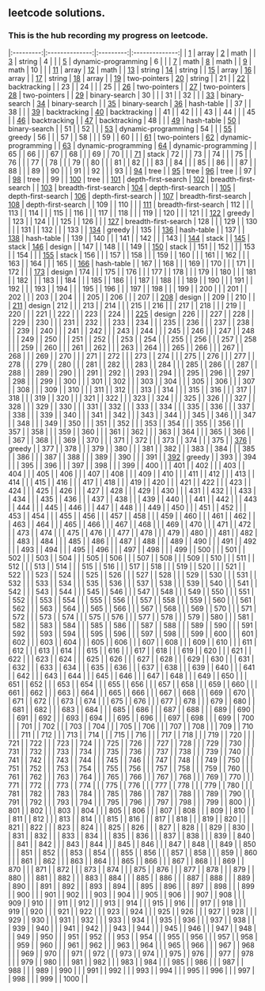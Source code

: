 ## leetcode solutions.

### This is the hub recording my progress on leetcode.


|:---------:|:--------------:|:---------:|:--------------:|
|    [1](https://github.com/liyu10000/leetcode/blob/master/array/%231.py)    |    array    |    [2](https://github.com/liyu10000/leetcode/blob/master/math/%232.py)    |    math    |
|    [3](https://github.com/liyu10000/leetcode/blob/master/string/%233.py)    |    string    |    4    |        |
|    [5](https://github.com/liyu10000/leetcode/blob/master/dynamic-programming/%235.py)    |    dynamic-programming    |    6    |        |
|    [7](https://github.com/liyu10000/leetcode/blob/master/math/%237.py)    |    math    |    [8](https://github.com/liyu10000/leetcode/blob/master/math/%238.py)    |    math    |
|    [9](https://github.com/liyu10000/leetcode/blob/master/math/%239.py)    |    math    |    10    |        |
|    [11](https://github.com/liyu10000/leetcode/blob/master/array/%2311.py)    |    array    |    [12](https://github.com/liyu10000/leetcode/blob/master/math/%2312.py)    |    math    |
|    [13](https://github.com/liyu10000/leetcode/blob/master/string/%2313.py)    |    string    |    [14](https://github.com/liyu10000/leetcode/blob/master/string/%2314.py)    |    string    |
|    [15](https://github.com/liyu10000/leetcode/blob/master/array/%2315.py)    |    array    |    [16](https://github.com/liyu10000/leetcode/blob/master/array/%2316.py)    |    array    |
|    [17](https://github.com/liyu10000/leetcode/blob/master/string/%2317.py)    |    string    |    [18](https://github.com/liyu10000/leetcode/blob/master/array/%2318.py)    |    array    |
|    [19](https://github.com/liyu10000/leetcode/blob/master/two-pointers/%2319.py)    |    two-pointers    |    [20](https://github.com/liyu10000/leetcode/blob/master/string/%2320.py)    |    string    |
|    21    |        |    [22](https://github.com/liyu10000/leetcode/blob/master/backtracking/%2322.py)    |    backtracking    |
|    23    |        |    24    |        |
|    25    |        |    [26](https://github.com/liyu10000/leetcode/blob/master/two-pointers/%2326.py)    |    two-pointers    |
|    [27](https://github.com/liyu10000/leetcode/blob/master/two-pointers/%2327.py)    |    two-pointers    |    [28](https://github.com/liyu10000/leetcode/blob/master/two-pointers/%2328.py)    |    two-pointers    |
|    [29](https://github.com/liyu10000/leetcode/blob/master/binary-search/%2329.py)    |    binary-search    |    30    |        |
|    31    |        |    32    |        |
|    [33](https://github.com/liyu10000/leetcode/blob/master/binary-search/%2333.py)    |    binary-search    |    [34](https://github.com/liyu10000/leetcode/blob/master/binary-search/%2334.py)    |    binary-search    |
|    [35](https://github.com/liyu10000/leetcode/blob/master/binary-search/%2335.py)    |    binary-search    |    [36](https://github.com/liyu10000/leetcode/blob/master/hash-table/%2336.py)    |    hash-table    |
|    37    |        |    38    |        |
|    [39](https://github.com/liyu10000/leetcode/blob/master/backtracking/%2339.py)    |    backtracking    |    [40](https://github.com/liyu10000/leetcode/blob/master/backtracking/%2340.py)    |    backtracking    |
|    41    |        |    42    |        |
|    43    |        |    44    |        |
|    45    |        |    [46](https://github.com/liyu10000/leetcode/blob/master/backtracking/%2346.py)    |    backtracking    |
|    [47](https://github.com/liyu10000/leetcode/blob/master/backtracking/%2347.py)    |    backtracking    |    48    |        |
|    [49](https://github.com/liyu10000/leetcode/blob/master/hash-table/%2349.py)    |    hash-table    |    [50](https://github.com/liyu10000/leetcode/blob/master/binary-search/%2350.py)    |    binary-search    |
|    51    |        |    52    |        |
|    [53](https://github.com/liyu10000/leetcode/blob/master/dynamic-programming/%2353.py)    |    dynamic-programming    |    54    |        |
|    [55](https://github.com/liyu10000/leetcode/blob/master/greedy/%2355.py)    |    greedy    |    56    |        |
|    57    |        |    58    |        |
|    59    |        |    60    |        |
|    [61](https://github.com/liyu10000/leetcode/blob/master/two-pointers/%2361.py)    |    two-pointers    |    [62](https://github.com/liyu10000/leetcode/blob/master/dynamic-programming/%2362.py)    |    dynamic-programming    |
|    [63](https://github.com/liyu10000/leetcode/blob/master/dynamic-programming/%2363.py)    |    dynamic-programming    |    [64](https://github.com/liyu10000/leetcode/blob/master/dynamic-programming/%2364.py)    |    dynamic-programming    |
|    65    |        |    66    |        |
|    67    |        |    68    |        |
|    69    |        |    70    |        |
|    [71](https://github.com/liyu10000/leetcode/blob/master/stack/%2371.py)    |    stack    |    72    |        |
|    73    |        |    74    |        |
|    75    |        |    76    |        |
|    77    |        |    78    |        |
|    79    |        |    80    |        |
|    81    |        |    82    |        |
|    83    |        |    84    |        |
|    85    |        |    86    |        |
|    87    |        |    88    |        |
|    89    |        |    90    |        |
|    91    |        |    92    |        |
|    93    |        |    [94](https://github.com/liyu10000/leetcode/blob/master/tree/%2394.py)    |    tree    |
|    [95](https://github.com/liyu10000/leetcode/blob/master/tree/%2395.py)    |    tree    |    [96](https://github.com/liyu10000/leetcode/blob/master/tree/%2396.py)    |    tree    |
|    97    |        |    [98](https://github.com/liyu10000/leetcode/blob/master/tree/%2398.py)    |    tree    |
|    99    |        |    [100](https://github.com/liyu10000/leetcode/blob/master/tree/%23100.py)    |    tree    |
|    [101](https://github.com/liyu10000/leetcode/blob/master/depth-first-search/%23101.py)    |    depth-first-search    |    [102](https://github.com/liyu10000/leetcode/blob/master/breadth-first-search/%23102.py)    |    breadth-first-search    |
|    [103](https://github.com/liyu10000/leetcode/blob/master/breadth-first-search/%23103.py)    |    breadth-first-search    |    [104](https://github.com/liyu10000/leetcode/blob/master/depth-first-search/%23104.py)    |    depth-first-search    |
|    [105](https://github.com/liyu10000/leetcode/blob/master/depth-first-search/%23105.py)    |    depth-first-search    |    [106](https://github.com/liyu10000/leetcode/blob/master/depth-first-search/%23106.py)    |    depth-first-search    |
|    [107](https://github.com/liyu10000/leetcode/blob/master/breadth-first-search/%23107.py)    |    breadth-first-search    |    [108](https://github.com/liyu10000/leetcode/blob/master/depth-first-search/%23108.py)    |    depth-first-search    |
|    109    |        |    110    |        |
|    [111](https://github.com/liyu10000/leetcode/blob/master/breadth-first-search/%23111.py)    |    breadth-first-search    |    112    |        |
|    113    |        |    114    |        |
|    115    |        |    116    |        |
|    117    |        |    118    |        |
|    119    |        |    120    |        |
|    121    |        |    [122](https://github.com/liyu10000/leetcode/blob/master/greedy/%23122.py)    |    greedy    |
|    123    |        |    124    |        |
|    125    |        |    126    |        |
|    [127](https://github.com/liyu10000/leetcode/blob/master/breadth-first-search/%23127.py)    |    breadth-first-search    |    128    |        |
|    129    |        |    130    |        |
|    131    |        |    132    |        |
|    133    |        |    [134](https://github.com/liyu10000/leetcode/blob/master/greedy/%23134.py)    |    greedy    |
|    135    |        |    [136](https://github.com/liyu10000/leetcode/blob/master/hash-table/%23136.py)    |    hash-table    |
|    137    |        |    [138](https://github.com/liyu10000/leetcode/blob/master/hash-table/%23138.py)    |    hash-table    |
|    139    |        |    140    |        |
|    141    |        |    142    |        |
|    143    |        |    [144](https://github.com/liyu10000/leetcode/blob/master/stack/%23144.py)    |    stack    |
|    [145](https://github.com/liyu10000/leetcode/blob/master/stack/%23145.py)    |    stack    |    [146](https://github.com/liyu10000/leetcode/blob/master/design/%23146.py)    |    design    |
|    147    |        |    148    |        |
|    149    |        |    [150](https://github.com/liyu10000/leetcode/blob/master/stack/%23150.py)    |    stack    |
|    151    |        |    152    |        |
|    153    |        |    154    |        |
|    [155](https://github.com/liyu10000/leetcode/blob/master/stack/%23155.py)    |    stack    |    156    |        |
|    157    |        |    158    |        |
|    159    |        |    160    |        |
|    161    |        |    162    |        |
|    163    |        |    164    |        |
|    165    |        |    [166](https://github.com/liyu10000/leetcode/blob/master/hash-table/%23166.py)    |    hash-table    |
|    167    |        |    168    |        |
|    169    |        |    170    |        |
|    171    |        |    172    |        |
|    [173](https://github.com/liyu10000/leetcode/blob/master/design/%23173.py)    |    design    |    174    |        |
|    175    |        |    176    |        |
|    177    |        |    178    |        |
|    179    |        |    180    |        |
|    181    |        |    182    |        |
|    183    |        |    184    |        |
|    185    |        |    186    |        |
|    187    |        |    188    |        |
|    189    |        |    190    |        |
|    191    |        |    192    |        |
|    193    |        |    194    |        |
|    195    |        |    196    |        |
|    197    |        |    198    |        |
|    199    |        |    200    |        |
|    201    |        |    202    |        |
|    203    |        |    204    |        |
|    205    |        |    206    |        |
|    207    |        |    [208](https://github.com/liyu10000/leetcode/blob/master/design/%23208.py)    |    design    |
|    209    |        |    210    |        |
|    [211](https://github.com/liyu10000/leetcode/blob/master/design/%23211.py)    |    design    |    212    |        |
|    213    |        |    214    |        |
|    215    |        |    216    |        |
|    217    |        |    218    |        |
|    219    |        |    220    |        |
|    221    |        |    222    |        |
|    223    |        |    224    |        |
|    [225](https://github.com/liyu10000/leetcode/blob/master/design/%23225.py)    |    design    |    226    |        |
|    227    |        |    228    |        |
|    229    |        |    230    |        |
|    231    |        |    232    |        |
|    233    |        |    234    |        |
|    235    |        |    236    |        |
|    237    |        |    238    |        |
|    239    |        |    240    |        |
|    241    |        |    242    |        |
|    243    |        |    244    |        |
|    245    |        |    246    |        |
|    247    |        |    248    |        |
|    249    |        |    250    |        |
|    251    |        |    252    |        |
|    253    |        |    254    |        |
|    255    |        |    256    |        |
|    257    |        |    258    |        |
|    259    |        |    260    |        |
|    261    |        |    262    |        |
|    263    |        |    264    |        |
|    265    |        |    266    |        |
|    267    |        |    268    |        |
|    269    |        |    270    |        |
|    271    |        |    272    |        |
|    273    |        |    274    |        |
|    275    |        |    276    |        |
|    277    |        |    278    |        |
|    279    |        |    280    |        |
|    281    |        |    282    |        |
|    283    |        |    284    |        |
|    285    |        |    286    |        |
|    287    |        |    288    |        |
|    289    |        |    290    |        |
|    291    |        |    292    |        |
|    293    |        |    294    |        |
|    295    |        |    296    |        |
|    297    |        |    298    |        |
|    299    |        |    300    |        |
|    301    |        |    302    |        |
|    303    |        |    304    |        |
|    305    |        |    306    |        |
|    307    |        |    308    |        |
|    309    |        |    310    |        |
|    311    |        |    312    |        |
|    313    |        |    314    |        |
|    315    |        |    316    |        |
|    317    |        |    318    |        |
|    319    |        |    320    |        |
|    321    |        |    322    |        |
|    323    |        |    324    |        |
|    325    |        |    326    |        |
|    327    |        |    328    |        |
|    329    |        |    330    |        |
|    331    |        |    332    |        |
|    333    |        |    334    |        |
|    335    |        |    336    |        |
|    337    |        |    338    |        |
|    339    |        |    340    |        |
|    341    |        |    342    |        |
|    343    |        |    344    |        |
|    345    |        |    346    |        |
|    347    |        |    348    |        |
|    349    |        |    350    |        |
|    351    |        |    352    |        |
|    353    |        |    354    |        |
|    355    |        |    356    |        |
|    357    |        |    358    |        |
|    359    |        |    360    |        |
|    361    |        |    362    |        |
|    363    |        |    364    |        |
|    365    |        |    366    |        |
|    367    |        |    368    |        |
|    369    |        |    370    |        |
|    371    |        |    372    |        |
|    373    |        |    374    |        |
|    375    |        |    [376](https://github.com/liyu10000/leetcode/blob/master/greedy/%23376.py)    |    greedy    |
|    377    |        |    378    |        |
|    379    |        |    380    |        |
|    381    |        |    382    |        |
|    383    |        |    384    |        |
|    385    |        |    386    |        |
|    387    |        |    388    |        |
|    389    |        |    390    |        |
|    391    |        |    [392](https://github.com/liyu10000/leetcode/blob/master/greedy/%23392.py)    |    greedy    |
|    393    |        |    394    |        |
|    395    |        |    396    |        |
|    397    |        |    398    |        |
|    399    |        |    400    |        |
|    401    |        |    402    |        |
|    403    |        |    404    |        |
|    405    |        |    406    |        |
|    407    |        |    408    |        |
|    409    |        |    410    |        |
|    411    |        |    412    |        |
|    413    |        |    414    |        |
|    415    |        |    416    |        |
|    417    |        |    418    |        |
|    419    |        |    420    |        |
|    421    |        |    422    |        |
|    423    |        |    424    |        |
|    425    |        |    426    |        |
|    427    |        |    428    |        |
|    429    |        |    430    |        |
|    431    |        |    432    |        |
|    433    |        |    434    |        |
|    435    |        |    436    |        |
|    437    |        |    438    |        |
|    439    |        |    440    |        |
|    441    |        |    442    |        |
|    443    |        |    444    |        |
|    445    |        |    446    |        |
|    447    |        |    448    |        |
|    449    |        |    450    |        |
|    451    |        |    452    |        |
|    453    |        |    454    |        |
|    455    |        |    456    |        |
|    457    |        |    458    |        |
|    459    |        |    460    |        |
|    461    |        |    462    |        |
|    463    |        |    464    |        |
|    465    |        |    466    |        |
|    467    |        |    468    |        |
|    469    |        |    470    |        |
|    471    |        |    472    |        |
|    473    |        |    474    |        |
|    475    |        |    476    |        |
|    477    |        |    478    |        |
|    479    |        |    480    |        |
|    481    |        |    482    |        |
|    483    |        |    484    |        |
|    485    |        |    486    |        |
|    487    |        |    488    |        |
|    489    |        |    490    |        |
|    491    |        |    492    |        |
|    493    |        |    494    |        |
|    495    |        |    496    |        |
|    497    |        |    498    |        |
|    499    |        |    500    |        |
|    501    |        |    502    |        |
|    503    |        |    504    |        |
|    505    |        |    506    |        |
|    507    |        |    508    |        |
|    509    |        |    510    |        |
|    511    |        |    512    |        |
|    513    |        |    514    |        |
|    515    |        |    516    |        |
|    517    |        |    518    |        |
|    519    |        |    520    |        |
|    521    |        |    522    |        |
|    523    |        |    524    |        |
|    525    |        |    526    |        |
|    527    |        |    528    |        |
|    529    |        |    530    |        |
|    531    |        |    532    |        |
|    533    |        |    534    |        |
|    535    |        |    536    |        |
|    537    |        |    538    |        |
|    539    |        |    540    |        |
|    541    |        |    542    |        |
|    543    |        |    544    |        |
|    545    |        |    546    |        |
|    547    |        |    548    |        |
|    549    |        |    550    |        |
|    551    |        |    552    |        |
|    553    |        |    554    |        |
|    555    |        |    556    |        |
|    557    |        |    558    |        |
|    559    |        |    560    |        |
|    561    |        |    562    |        |
|    563    |        |    564    |        |
|    565    |        |    566    |        |
|    567    |        |    568    |        |
|    569    |        |    570    |        |
|    571    |        |    572    |        |
|    573    |        |    574    |        |
|    575    |        |    576    |        |
|    577    |        |    578    |        |
|    579    |        |    580    |        |
|    581    |        |    582    |        |
|    583    |        |    584    |        |
|    585    |        |    586    |        |
|    587    |        |    588    |        |
|    589    |        |    590    |        |
|    591    |        |    592    |        |
|    593    |        |    594    |        |
|    595    |        |    596    |        |
|    597    |        |    598    |        |
|    599    |        |    600    |        |
|    601    |        |    602    |        |
|    603    |        |    604    |        |
|    605    |        |    606    |        |
|    607    |        |    608    |        |
|    609    |        |    610    |        |
|    611    |        |    612    |        |
|    613    |        |    614    |        |
|    615    |        |    616    |        |
|    617    |        |    618    |        |
|    619    |        |    620    |        |
|    621    |        |    622    |        |
|    623    |        |    624    |        |
|    625    |        |    626    |        |
|    627    |        |    628    |        |
|    629    |        |    630    |        |
|    631    |        |    632    |        |
|    633    |        |    634    |        |
|    635    |        |    636    |        |
|    637    |        |    638    |        |
|    639    |        |    640    |        |
|    641    |        |    642    |        |
|    643    |        |    644    |        |
|    645    |        |    646    |        |
|    647    |        |    648    |        |
|    649    |        |    650    |        |
|    651    |        |    652    |        |
|    653    |        |    654    |        |
|    655    |        |    656    |        |
|    657    |        |    658    |        |
|    659    |        |    660    |        |
|    661    |        |    662    |        |
|    663    |        |    664    |        |
|    665    |        |    666    |        |
|    667    |        |    668    |        |
|    669    |        |    670    |        |
|    671    |        |    672    |        |
|    673    |        |    674    |        |
|    675    |        |    676    |        |
|    677    |        |    678    |        |
|    679    |        |    680    |        |
|    681    |        |    682    |        |
|    683    |        |    684    |        |
|    685    |        |    686    |        |
|    687    |        |    688    |        |
|    689    |        |    690    |        |
|    691    |        |    692    |        |
|    693    |        |    694    |        |
|    695    |        |    696    |        |
|    697    |        |    698    |        |
|    699    |        |    700    |        |
|    701    |        |    702    |        |
|    703    |        |    704    |        |
|    705    |        |    706    |        |
|    707    |        |    708    |        |
|    709    |        |    710    |        |
|    711    |        |    712    |        |
|    713    |        |    714    |        |
|    715    |        |    716    |        |
|    717    |        |    718    |        |
|    719    |        |    720    |        |
|    721    |        |    722    |        |
|    723    |        |    724    |        |
|    725    |        |    726    |        |
|    727    |        |    728    |        |
|    729    |        |    730    |        |
|    731    |        |    732    |        |
|    733    |        |    734    |        |
|    735    |        |    736    |        |
|    737    |        |    738    |        |
|    739    |        |    740    |        |
|    741    |        |    742    |        |
|    743    |        |    744    |        |
|    745    |        |    746    |        |
|    747    |        |    748    |        |
|    749    |        |    750    |        |
|    751    |        |    752    |        |
|    753    |        |    754    |        |
|    755    |        |    756    |        |
|    757    |        |    758    |        |
|    759    |        |    760    |        |
|    761    |        |    762    |        |
|    763    |        |    764    |        |
|    765    |        |    766    |        |
|    767    |        |    768    |        |
|    769    |        |    770    |        |
|    771    |        |    772    |        |
|    773    |        |    774    |        |
|    775    |        |    776    |        |
|    777    |        |    778    |        |
|    779    |        |    780    |        |
|    781    |        |    782    |        |
|    783    |        |    784    |        |
|    785    |        |    786    |        |
|    787    |        |    788    |        |
|    789    |        |    790    |        |
|    791    |        |    792    |        |
|    793    |        |    794    |        |
|    795    |        |    796    |        |
|    797    |        |    798    |        |
|    799    |        |    800    |        |
|    801    |        |    802    |        |
|    803    |        |    804    |        |
|    805    |        |    806    |        |
|    807    |        |    808    |        |
|    809    |        |    810    |        |
|    811    |        |    812    |        |
|    813    |        |    814    |        |
|    815    |        |    816    |        |
|    817    |        |    818    |        |
|    819    |        |    820    |        |
|    821    |        |    822    |        |
|    823    |        |    824    |        |
|    825    |        |    826    |        |
|    827    |        |    828    |        |
|    829    |        |    830    |        |
|    831    |        |    832    |        |
|    833    |        |    834    |        |
|    835    |        |    836    |        |
|    837    |        |    838    |        |
|    839    |        |    840    |        |
|    841    |        |    842    |        |
|    843    |        |    844    |        |
|    845    |        |    846    |        |
|    847    |        |    848    |        |
|    849    |        |    850    |        |
|    851    |        |    852    |        |
|    853    |        |    854    |        |
|    855    |        |    856    |        |
|    857    |        |    858    |        |
|    859    |        |    860    |        |
|    861    |        |    862    |        |
|    863    |        |    864    |        |
|    865    |        |    866    |        |
|    867    |        |    868    |        |
|    869    |        |    870    |        |
|    871    |        |    872    |        |
|    873    |        |    874    |        |
|    875    |        |    876    |        |
|    877    |        |    878    |        |
|    879    |        |    880    |        |
|    881    |        |    882    |        |
|    883    |        |    884    |        |
|    885    |        |    886    |        |
|    887    |        |    888    |        |
|    889    |        |    890    |        |
|    891    |        |    892    |        |
|    893    |        |    894    |        |
|    895    |        |    896    |        |
|    897    |        |    898    |        |
|    899    |        |    900    |        |
|    901    |        |    902    |        |
|    903    |        |    904    |        |
|    905    |        |    906    |        |
|    907    |        |    908    |        |
|    909    |        |    910    |        |
|    911    |        |    912    |        |
|    913    |        |    914    |        |
|    915    |        |    916    |        |
|    917    |        |    918    |        |
|    919    |        |    920    |        |
|    921    |        |    922    |        |
|    923    |        |    924    |        |
|    925    |        |    926    |        |
|    927    |        |    928    |        |
|    929    |        |    930    |        |
|    931    |        |    932    |        |
|    933    |        |    934    |        |
|    935    |        |    936    |        |
|    937    |        |    938    |        |
|    939    |        |    940    |        |
|    941    |        |    942    |        |
|    943    |        |    944    |        |
|    945    |        |    946    |        |
|    947    |        |    948    |        |
|    949    |        |    950    |        |
|    951    |        |    952    |        |
|    953    |        |    954    |        |
|    955    |        |    956    |        |
|    957    |        |    958    |        |
|    959    |        |    960    |        |
|    961    |        |    962    |        |
|    963    |        |    964    |        |
|    965    |        |    966    |        |
|    967    |        |    968    |        |
|    969    |        |    970    |        |
|    971    |        |    972    |        |
|    973    |        |    974    |        |
|    975    |        |    976    |        |
|    977    |        |    978    |        |
|    979    |        |    980    |        |
|    981    |        |    982    |        |
|    983    |        |    984    |        |
|    985    |        |    986    |        |
|    987    |        |    988    |        |
|    989    |        |    990    |        |
|    991    |        |    992    |        |
|    993    |        |    994    |        |
|    995    |        |    996    |        |
|    997    |        |    998    |        |
|    999    |        |    1000    |        |
